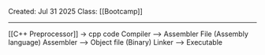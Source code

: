 Created: Jul 31 2025
Class: [[Bootcamp]] 
- - -
[[C++ Preprocessor]] -> cpp code
Compiler --> Assembler File (Assembly language)
Assembler --> Object file (Binary)
Linker --> Executable